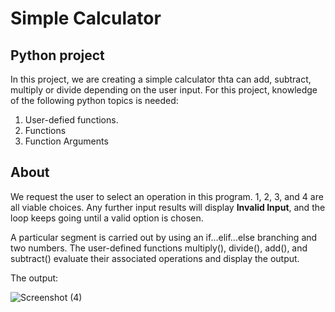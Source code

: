 # Simple Calculator
## Python project
In this project, we are creating a simple calculator thta can add, subtract, multiply or divide depending on the user input.
For this project, knowledge of the following python topics is needed:
1. User-defied functions.
2. Functions
3. Function Arguments

## About
We request the user to select an operation in this program. 1, 2, 3, and 4 are all viable choices. 
Any further input results will display **Invalid Input**, and the loop keeps going until a valid option is chosen.

A particular segment is carried out by using an if...elif...else branching and two numbers. 
The user-defined functions multiply(), divide(), add(), and subtract() evaluate their associated operations and display the output.

The output:

![Screenshot (4)](https://github.com/gurnell/simple_calculator/assets/82497047/4c03385f-c1b6-4b5d-9819-769bcd1a4d03)
